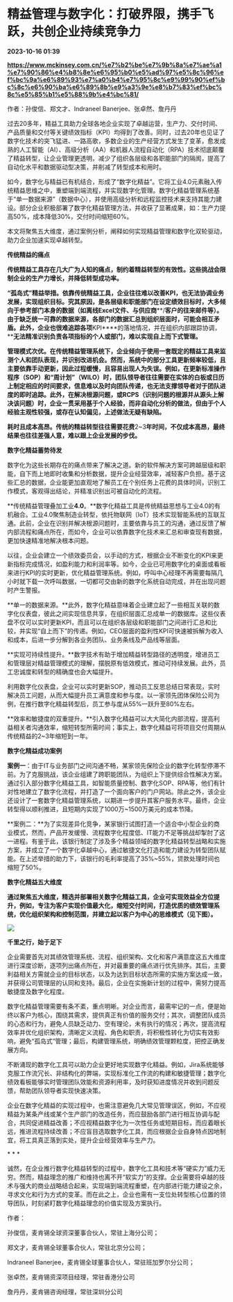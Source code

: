 # 精益管理与数字化：打破界限，携手飞跃，共创企业持续竞争力

**2023-10-16 01:39**

**https://www.mckinsey.com.cn/%e7%b2%be%e7%9b%8a%e7%ae%a1%e7%90%86%e4%b8%8e%e6%95%b0%e5%ad%97%e5%8c%96%ef%bc%9a%e6%89%93%e7%a0%b4%e7%95%8c%e9%99%90%ef%bc%8c%e6%90%ba%e6%89%8b%e9%a3%9e%e8%b7%83%ef%bc%8c%e5%85%b1%e5%88%9b%e4%bc%81/**

作者：孙俊信、郑文才、Indraneel Banerjee、张卓然、詹丹丹

过去20多年，精益工具助力全球各地企业实现了卓越运营，生产力、交付时间、产品质量和交付等关键绩效指标（KPI）均得到了改善。同时，过去20年也见证了数字化技术的突飞猛进、一路高歌，多数企业的生产经营方式发生了变革，愈发成熟的人工智能（AI）、高级分析（AA）和机器人流程自动化（RPA）技术彻底颠覆了精益转型，让企业管理更透明，减少了组织各层级和各职能部门的隔阂，提高了自动化水平和数据驱动型决策，并削减了转型成本和用时。

如今，数字化与精益已有机结合，形成了“数字化精益”。它将工业4.0元素融入传统精益思维之中，重塑端到端流程，并实现数字化管理。数字化精益管理系统基于“单一数据来源”（数据中心），并使用高级分析和远程监控技术来支持其能力建设。部分企业积极部署了数字化精益管理方法，并收获了显著成果，如：生产力提高50%，成本降低30%，交付时间缩短60%。

本文将聚焦五大维度，通过案例分析，阐释如何实现精益管理和数字化双轮驱动，助力企业加速实现卓越转型。

**传统精益的痛点**

**传统精益工具存在几大广为人知的痛点，制约着精益转型的有效性。这些挑战会限制企业的生产力增长，并降低转型成功率。**

**“孤岛式”精益举措。依靠传统精益工具，企业往往难以改善****KPI****，也无法协调业务发展，实现组织目标。究其原因，是各层级和职能部门在设定绩效目标时，大多倾向于参考部门本身的数据（如离线****Excel****文件、与供应商****/****客户的往来邮件等）。由于缺乏统一可靠的数据来源，各部门的数据汇总到组织层面时，可能会相互矛盾。此外，企业也很难追踪各项****KPI****的落地情况，并在组织内部跟踪协调，****无法精准识别负责各项指标的个人或部门，难以实现自上而下式管理。**

**管理模式次优。在传统精益管理系统下，企业倾向于使用一套既定的精益工具来监测个人和团队表现，并识别改进机会。然而，系统中的部分工具更新频率较低，且主要依靠手动更新，因此过程缓慢，且容易出现人为失误。例如，在更新标准操作程序（****SOP****）和“周计划”（****WILO****）时，团队领导者往往需要在实体的白板或日历上制定相应的时间要求，信息难以及时向团队传递，也无法支撑领导者对于团队进度的即时追踪。此外，在解决根源问题，或****RCPS****（识别问题的根源并从源头上解决该问题）时，企业一贯采用基于个人经验，而非自动化分析的做法，但由于个人经验主观性较强，或存在认知偏见，上述做法无疑有缺陷。**

**耗时且成本高昂。传统的精益转型往往需要花费**2~3**年时间，不仅成本高昂，最终结果也往往差强人意，难以跟上企业发展的步伐。**

**数字化精益蓄势待发**

数字化为这些长期存在的痛点带来了解决之道。新的软件解决方案可跨越层级和职能，自下而上地即时收集和分析数据，提升企业经营效率，减轻客户负担。基于这些汇总的数据，企业能更加直观地了解员工在个别任务上花费的具体时间，识别工作模式，客观得出结论，并精准识别出可被自动化的流程。

**传统精益管理叠加工业****4.0****。**数字化精益工具是传统精益思想与工业4.0的有机融合。工业4.0聚焦制造业转型，依托物联网（IoT）技术实现智能系统的互联互通。此前，企业在识别并解决根源问题时，主要依靠与员工的沟通，通过反馈了解内部流程和痛点所在，而如今，企业可以依靠数字化技术来汇总和审查现有数据，更加快速精准地解决根本问题。

以往，企业会建立一个绩效委员会，以手动的方式，根据企业不断变化的KPI来更新指标完成情况，如盈利能力和利润率等。如今，企业已可用数字化的桌面或看板来进行KPI的实时更新，优化精益管理系统。例如，呼叫中心经理不再需要每隔几小时就下载一次呼叫数据，一切都可交由新的数字化系统自动完成，并在出现问题时产生警报。

**单一的数据来源。**此外，数字化精益意味着企业建立起了一些相互关联的数字化仪表盘，彼此之间实现信息共享，在组织层面汇总成单一的数据库。这些仪表盘不仅可以实时更新KPI，而且可以在组织各层级和职能部门之间进行汇总和比较，并实现“自上而下”的传递。例如，CEO层面的盈利性KPI可快速被拆解为收入和成本，后进一步分解到各业务团队、业务条线及产品线等层面。

**实现可持续性提升。**数字技术有助于增加精益转型路径的透明度，增进员工和管理层对精益管理模式的理解，摆脱原有低效模式，推动可持续发展。此外，员工忠诚度和转型的精确度也会大幅提升。

利用数字化仪表盘，企业可以实时更新SOP，推动员工反思总结日常表现，实时解决员工问题，从而大幅提升员工满意度和参与度。以一家领先团体保险公司为例，在推行数字化精益转型后，员工参与度从55%一跃升至80%左右。

**效率和敏捷度的双重提升。**引入数字化精益可以大大简化内部流程，提高利益相关者沟通效率，缩短转型所需时间；事实上，数字化精益可将项目交付周期从传统精益的2~3年缩短到一年。

**数字化精益成功案例**

**案例一**：由于IT与业务部门之间沟通不畅，某家领先保险企业的数字化转型停滞不前。为了克服挑战，该企业组建了跨职能团队，为组织上下提供综合性解决方案。通过引入部分数字化精益工具，如智能质量控制、数字化SOP、RPA等，他们有针对性地建立了数字化流程，并打造了一个面向客户的门户网站。除此之外，该企业还设计了一套数字化精益管理系统，以期进一步提升其客户服务水平。最终，企业转型得以顺利推进，且短期内实现了1000万~1500万美元的成本节降。

**案例二：**为了实现差异化竞争，某家银行试图打造一个适合中小型企业的商业模式，然而，产品开发缓慢、流程数字化程度低、IT能力不足等挑战却掣肘了这一进程。有鉴于此，该银行制定了涉及多个精益领域的数字化精益转型战略和实施方案，并成立了一个数字化卓越中心，通过敏捷文化打造和能力建设为转型团队赋能。在上述举措的助力下，该银行的毛利率提高了35%~55%，贷款处理时间也缩短了50%。

**数字化精益五大维度**

**通过聚焦五大维度，精选并部署相关数字化精益工具，企业可实现效益全方位提升，例如，专注为客户实现价值最大化，缩短交付时间，打造优质的绩效管理系统，优化组织架构和控制范围，并建立起以客户为中心的思维模式（见下图）。**

**![](https://www.mckinsey.com.cn/wp-content/uploads/2023/05/Exhibit.jpg)**

**千里之行，始于足下**

企业需要首先对其绩效管理系统、流程、组织架构、文化和客户满意度这五大维度进行深度诊断，逐项列出痛点所在，并对最重要的痛点进行优先排序。其后，主要利益相关方需就企业的目标状态，以及为达到目标状态所需的实施方案达成一致，并获得公司管理层的认同和支持。最后，企业在实施新计划的过程中，需努力提高敏捷度及数字化程度。

数字化精益管理需要有条不紊，重点明晰。对企业而言，最需牢记的一点，便是始终以客户为核心，围绕其需求，提供真正有价值的服务交付；其次，调整团队成员的心态和行为，避免人员缺乏动力、空有理论，未有执行的情况；再次，提高流程效率并优化组织架构，清晰定义流程、角色和职责，将积极性转化为切实有效影响，避免“孤岛式”管理；最后，构建管理系统，明确绩效管理颗粒度，把控正确发展方向。

不断涌现的数字化工具可以助力企业更好地实现数字化精益。例如，Jira系统能够克服工作流冗长、非结构化的弊端，实现标准化工作流的构建和敏捷管理；数字化绩效看板能够实时管理团队效能和资源利用率，及时获知进度情况并收到问题反馈，帮助团队领导者实现快速决策。

企业在数字化精益的实现过程中，也需注意避免几大常见管理误区，例如，不应视精益为某条产线或某个生产部门的改造任务，而应鼓励各部门进行相互协调与配合，共同促进精益改善；不应视精益数字化为一次性任务或短期目标，而应着眼长远，推进流程持续改善；不应盲目选取数字化工具，而应根据企业自身特点因地制宜，将工具真正落到实处，提升企业经营效率与生产力。

\* \* \*

诚然，在企业推行数字化精益转型的过程中，数字化工具和技术等“硬实力”威力无穷。然而，精益理念的推广和维持也离不开“软实力”的支撑。企业需要将卓越的技术与强大的商业战略结合起来，实现端到端流程重塑，在内部进行能力建设之余，寻求文化和行为方式的变革。而在此之上，企业也需有一支位处转型核心位置的领导团队，时刻紧盯数字化精益理念的价值实现及方案执行。

作者：

孙俊信，麦肯锡全球资深董事合伙人，常驻上海分公司；

郑文才，麦肯锡全球董事合伙人，常驻北京分公司；

Indraneel Banerjee，麦肯锡全球董事合伙人，常驻班加罗尔分公司；

张卓然，麦肯锡资深项目经理，常驻香港分公司

詹丹丹，麦肯锡咨询经理，常驻深圳分公司